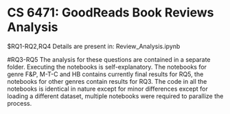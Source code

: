 # CS 6471: GoodReads Book Reviews Analysis

$RQ1-RQ2,RQ4 Details are present in: Review_Analysis.ipynb

#RQ3-RQ5
The analysis for these questions are contained in a separate folder. Executing the notebooks is self-explanatory. The notebooks for genre F&P, M-T-C and HB contains currently final results for RQ5, the notebooks for other genres contain results for RQ3. The code in all the notebooks is identical in nature except for minor differences except for loading a different dataset, multiple notebooks were required to parallize the process. 
